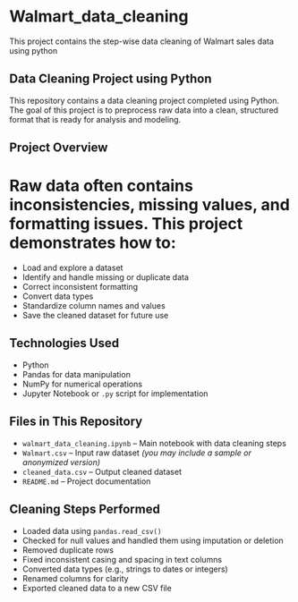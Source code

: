 # Walmart_data_cleaning
This project contains the step-wise data cleaning of Walmart sales data using python 
## Data Cleaning Project using Python

This repository contains a data cleaning project completed using Python. The goal of this project is to preprocess raw data into a clean, structured format that is ready for analysis and modeling.

## Project Overview

# Raw data often contains inconsistencies, missing values, and formatting issues. This project demonstrates how to:
- Load and explore a dataset
- Identify and handle missing or duplicate data
- Correct inconsistent formatting
- Convert data types
- Standardize column names and values
- Save the cleaned dataset for future use

## Technologies Used
- Python
- Pandas for data manipulation
- NumPy for numerical operations
- Jupyter Notebook or `.py` script for implementation

## Files in This Repository

- `walmart_data_cleaning.ipynb` – Main notebook with data cleaning steps
- `Walmart.csv` – Input raw dataset *(you may include a sample or anonymized version)*
- `cleaned_data.csv` – Output cleaned dataset
- `README.md` – Project documentation

## Cleaning Steps Performed

- Loaded data using `pandas.read_csv()`
- Checked for null values and handled them using imputation or deletion
- Removed duplicate rows
- Fixed inconsistent casing and spacing in text columns
- Converted data types (e.g., strings to dates or integers)
- Renamed columns for clarity
- Exported cleaned data to a new CSV file
